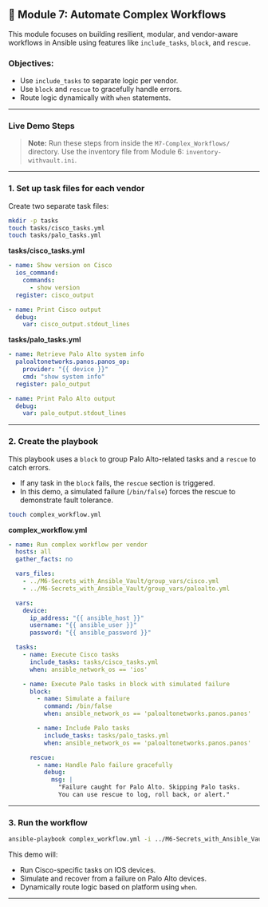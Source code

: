 ## 🔁 Module 7: Automate Complex Workflows

This module focuses on building resilient, modular, and vendor-aware workflows in Ansible using features like `include_tasks`, `block`, and `rescue`.

### Objectives:
- Use `include_tasks` to separate logic per vendor.
- Use `block` and `rescue` to gracefully handle errors.
- Route logic dynamically with `when` statements.

---

### Live Demo Steps

> **Note:** Run these steps from inside the `M7-Complex_Workflows/` directory. Use the inventory file from Module 6: `inventory-withvault.ini`.

---

### 1. Set up task files for each vendor

Create two separate task files:

```bash
mkdir -p tasks
touch tasks/cisco_tasks.yml
touch tasks/palo_tasks.yml
```

**tasks/cisco_tasks.yml**
```yaml
- name: Show version on Cisco
  ios_command:
    commands:
      - show version
  register: cisco_output

- name: Print Cisco output
  debug:
    var: cisco_output.stdout_lines
```

**tasks/palo_tasks.yml**
```yaml
- name: Retrieve Palo Alto system info
  paloaltonetworks.panos.panos_op:
    provider: "{{ device }}"
    cmd: "show system info"
  register: palo_output

- name: Print Palo Alto output
  debug:
    var: palo_output.stdout_lines
```

---

### 2. Create the playbook

This playbook uses a `block` to group Palo Alto-related tasks and a `rescue` to catch errors.
- If any task in the `block` fails, the `rescue` section is triggered.
- In this demo, a simulated failure (`/bin/false`) forces the rescue to demonstrate fault tolerance.

```bash
touch complex_workflow.yml
```

**complex_workflow.yml**
```yaml
- name: Run complex workflow per vendor
  hosts: all
  gather_facts: no

  vars_files:
    - ../M6-Secrets_with_Ansible_Vault/group_vars/cisco.yml
    - ../M6-Secrets_with_Ansible_Vault/group_vars/paloalto.yml

  vars:
    device:
      ip_address: "{{ ansible_host }}"
      username: "{{ ansible_user }}"
      password: "{{ ansible_password }}"

  tasks:
    - name: Execute Cisco tasks
      include_tasks: tasks/cisco_tasks.yml
      when: ansible_network_os == 'ios'

    - name: Execute Palo tasks in block with simulated failure
      block:
        - name: Simulate a failure
          command: /bin/false
          when: ansible_network_os == 'paloaltonetworks.panos.panos'

        - name: Include Palo tasks
          include_tasks: tasks/palo_tasks.yml
          when: ansible_network_os == 'paloaltonetworks.panos.panos'

      rescue:
        - name: Handle Palo failure gracefully
          debug:
            msg: |
              "Failure caught for Palo Alto. Skipping Palo tasks.
              You can use rescue to log, roll back, or alert."
```

---

### 3. Run the workflow

```bash
ansible-playbook complex_workflow.yml -i ../M6-Secrets_with_Ansible_Vault/inventory-withvault.ini --ask-vault-pass
```

This demo will:
- Run Cisco-specific tasks on IOS devices.
- Simulate and recover from a failure on Palo Alto devices.
- Dynamically route logic based on platform using `when`.

---
